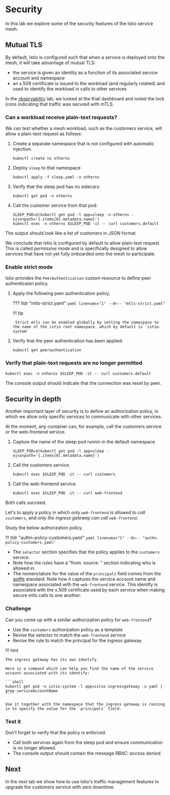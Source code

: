 # Security

In this lab we explore some of the security features of the Istio service mesh.

## Mutual TLS

By default, Istio is configured such that when a service is deployed onto the mesh, it will take advantage of mutual TLS:

- the service is given an identity as a function of its associated service account and namespace
- an x.509 certificate is issued to the workload (and regularly rotated) and used to identify the workload in calls to other services

In the [observability](dashboards.md#kiali) lab, we looked at the Kiali dashboard and noted the lock icons indicating that traffic was secured with mTLS.

### Can a workload receive plain-text requests?

We can test whether a mesh workload, such as the customers service, will allow a plain-text request as follows:

1. Create a separate namespace that is not configured with automatic injection.

    ```shell
    kubectl create ns otherns
    ```

1. Deploy `sleep` to that namespace

    ```shell
    kubectl apply -f sleep.yaml -n otherns
    ```

1. Verify that the sleep pod has no sidecars:

    ```shell
    kubectl get pod -n otherns
    ```

1. Call the customer service from that pod:

    ```shell
    SLEEP_POD=$(kubectl get pod -l app=sleep -n otherns -ojsonpath='{.items[0].metadata.name}')
    kubectl exec -n otherns $SLEEP_POD -it -- curl customers.default
    ```

The output should look like a list of customers in JSON format.

We conclude that Istio is configured by default to allow plain-text request.
This is called _permissive mode_ and is specifically designed to allow services that have not yet fully onboarded onto the mesh to participate.

### Enable strict mode

Istio provides the `PeerAuthentication` custom resource to define peer authenticaion policy.

1. Apply the following peer authentication policy.

    ??? tldr "mtls-strict.yaml"
        ```yaml linenums="1"
        --8<-- "mtls-strict.yaml"
        ```

    !!! tip

        Strict mtls can be enabled globally by setting the namespace to the name of the istio root namespace, which by default is `istio-system`

1. Verify that the peer authentication has been applied.

    ```shell
    kubectl get peerauthentication
    ```

### Verify that plain-text requests are no longer permitted

```shell
kubectl exec -n otherns $SLEEP_POD -it -- curl customers.default
```

The console output should indicate that the connection was reset by peer.


## Security in depth

Another important layer of security is to define an authorization policy, in which we allow only specific services to communicate with other services.

At the moment, any container can, for example, call the customers service or the web-frontend service.

1. Capture the name of the sleep pod runnin in the default namespace

    ```shell
    SLEEP_POD=$(kubectl get pod -l app=sleep -ojsonpath='{.items[0].metadata.name}')
    ```

1. Call the customers service.

    ```shell
    kubectl exec $SLEEP_POD -it -- curl customers
    ```

1. Call the web-frontend service.

    ```shell
    kubectl exec $SLEEP_POD -it -- curl web-frontend
    ```

Both calls succeed.

Let's to apply a policy in which _only `web-frontend` is allowed to call `customers`_, and _only the ingress gateway can call `web-frontend`_.

Study the below authorization policy.

!!! tldr "authn-policy-customers.yaml"
    ```yaml linenums="1"
    --8<-- "authn-policy-customers.yaml"
    ```

- The `selector` section specifies that the policy applies to the `customers` service.
- Note how the rules have a "from: source: " section indicating who is allowed in.
- The nomenclature for the value of the `principals` field comes from the [spiffe](https://spiffe.io/) standard.  Note how it captures the service account name and namespace associated with the `web-frontend` service.  This identify is associated with the x.509 certificate used by each service when making secure mtls calls to one another.

### Challenge

Can you come up with a similar authorization policy for `web-frontend`?

- Use the `customers` authorization policy as a template
- Revise the selector to match the `web-frontend` service
- Revise the rule to match the principal for the ingress gateway

!!! hint

    The ingress gateway has its own identify.

    Here is a command which can help you find the name of the service account associated with its identify:

    ```shell
    kubectl get pod -n istio-system -l app=istio-ingressgateway -o yaml | grep serviceAccountName
    ```

    Use it together with the namespace that the ingress gateway is running in to specify the value for the `principals` field.


### Test it

Don't forget to verify that the policy is enforced.

- Call both services again from the sleep pod and ensure communication is no longer allowed.
- The console output should contain the message _RBAC: access denied_.

## Next

In the next lab we show how to use Istio's traffic management features to upgrade the customers service with zero downtime.
